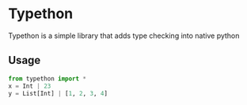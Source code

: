# Typethon
Typethon is a simple library that adds type checking into native python 


## Usage
```python
from typethon import *
x = Int | 23
y = List[Int] | [1, 2, 3, 4]
```